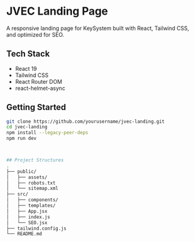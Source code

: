 # JVEC Landing Page

A responsive landing page for KeySystem built with React, Tailwind CSS, and optimized for SEO.

## Tech Stack

- React 19
- Tailwind CSS
- React Router DOM
- react-helmet-async

## Getting Started

```bash
git clone https://github.com/yourusername/jvec-landing.git
cd jvec-landing
npm install --legacy-peer-deps
npm run dev



## Project Structures
.
├── public/
│   ├── assets/
│   ├── robots.txt
│   └── sitemap.xml
├── src/
│   ├── components/
│   ├── templates/
│   ├── App.jsx
│   ├── index.js
│   └── SEO.jsx
├── tailwind.config.js
└── README.md
